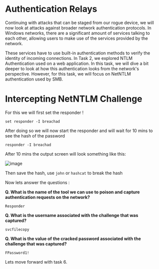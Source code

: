 # Authentication Relays

Continuing with attacks that can be staged from our rogue device, we will now look at attacks against broader network authentication protocols. In Windows networks, there are a significant amount of services talking to each other, allowing users to make use of the services provided by the network.

These services have to use built-in authentication methods to verify the identity of incoming connections. In Task 2, we explored NTLM Authentication used on a web application. In this task, we will dive a bit deeper to look at how this authentication looks from the network's perspective. However, for this task, we will focus on NetNTLM authentication used by SMB.

# Intercepting NetNTLM Challenge

For this we will first set the responder !

    set responder -I breachad

After doing so we will now start the responder and will wait for 10 mins to see the hash of the password  

    responder -I breachad


After 10 mins the output screen will look something like this:

![image](https://github.com/Theincognitomode/Breaching-Active-Directory-THM-Writeup/assets/73027020/f4b58f4e-946b-4edd-a0e2-dc674b8bb6b9)


Then save the hash, use `john` or `hashcat` to break the hash 

Now lets answer the questions :

**Q. What is the name of the tool we can use to poison and capture authentication requests on the network?**

    Responder


**Q. What is the username associated with the challenge that was captured?**

    svcfilecopy

**Q. What is the value of the cracked password associated with the challenge that was captured?**

    FPassword1!


Lets move forward with task 6.
